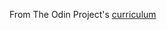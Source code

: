 From The Odin Project's [curriculum](https://www.theodinproject.com/courses/web-development-101/lessons/etch-a-sketch-project)
